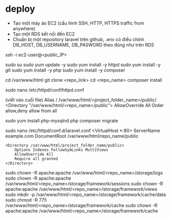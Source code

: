 # deploy

- Tạo một máy ảo EC2 (cấu hình SSH, HTTP, HTTPS traffic from anywhere)
- Tạo một RDS kết nối đến EC2
- Chuẩn bị một repository laravel trên github, .env có điều chỉnh DB_HOST, DB_USERNAME, DB_PASWORD theo đúng như trên RDS


ssh -i <path-to-pem> ec2-user@<public_IP>

sudo su
sudo yum update -y
sudo yum install -y httpd
sudo yum install -y git
sudo yum install -y php
sudo yum install -y composer

cd /var/www/html
git clone <repo_link>
cd <repo_name>
composer install

sudo nano /etc/httpd/conf/httpd.conf

(viết vào cuối file)
Alias / /var/www/html/<project_folder_name>/public/
<Directory "/var/www/html/<repo_name>/public">
    AllowOverride All
    Order allow,deny
    allow from all
</Directory>



sudo yum install php-mysqlnd
php composer migrate

sudo nano /etc/httpd/conf.d/laravel.conf
<VirtualHost *:80>
    ServerName example.com
    DocumentRoot /var/www/html/repo_name/public

    <Directory /var/www/html/project_folder_name/public>
        Options Indexes FollowSymLinks MultiViews
        AllowOverride All
        Require all granted
    </Directory>
</VirtualHost>



sudo chown -R apache:apache /var/www/html/<repo_name>/storage/logs
sudo chown -R apache:apache /var/www/html/<repo_name>/storage/framework/sessions
sudo chown -R apache:apache /var/www/html/<repo_name>/storage/framework/views
sudo mkdir -p /var/www/html/<repo_name>/storage/framework/cache/data
sudo chmod -R 775 /var/www/html/<repo_name>/storage/framework/cache
sudo chown -R apache:apache /var/www/html/<repo_name>/storage/framework/cache



